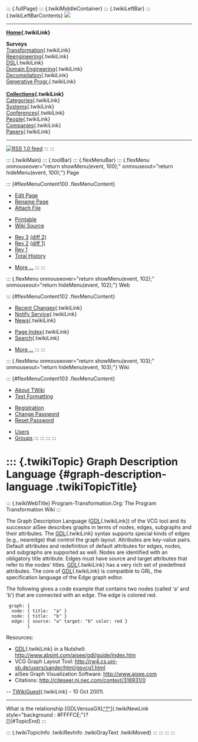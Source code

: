 ::: {.fullPage}
::: {.twikiMiddleContainer}
::: {.twikiLeftBar}
::: {.twikiLeftBarContents}
![](../pub/transformation.gif)

------------------------------------------------------------------------

**[Home](WebHome){.twikiLink}**

**Surveys**\
[Transformation](ProgramTransformation){.twikiLink}\
[Reengineering](ReengineeringWiki){.twikiLink}\
[DSL](DomainSpecificLanguages){.twikiLink}\
[Domain Engineering](DomainEngineering){.twikiLink}\
[Decompilation](DeCompilation){.twikiLink}\
[Generative Progr.](GenerativeProgrammingWiki){.twikiLink}\
\
**[Collections](CategoryCollection){.twikiLink}**\
[Categories](CategoryCategory){.twikiLink}\
[Systems](TransformationSystems){.twikiLink}\
[Conferences](TransformationConferences){.twikiLink}\
[People](TransformationPeople){.twikiLink}\
[Companies](TransformationCompanies){.twikiLink}\
[Papers](CategoryPaper){.twikiLink}

------------------------------------------------------------------------

[![](../pub/rss.gif "RSS 1.0 feed")](WebRss@skin=rss)
:::
:::

::: {.twikiMain}
::: {.toolBar}
::: {.flexMenuBar}
::: {.flexMenu onmouseover="return showMenu(event, 100);" onmouseout="return hideMenu(event, 100);"}
Page

::: {#flexMenuContent100 .flexMenuContent}
-   [Edit
    Page](http://www.program-transformation.org/edit/Transform/GraphDescriptionLanguage?t=1536826492)
-   [Rename
    Page](http://www.program-transformation.org/rename/Transform/GraphDescriptionLanguage)
-   [Attach
    File](http://www.program-transformation.org/attach/Transform/GraphDescriptionLanguage)

<!-- -->

-   [Printable](http://www.program-transformation.org/view/Transform/GraphDescriptionLanguage?skin=print.pattern)
-   [Wiki
    Source](http://www.program-transformation.org/view/Transform/GraphDescriptionLanguage?skin=text&raw=on&contenttype=text/plain)

<!-- -->

-   [Rev
    3](http://www.program-transformation.org/view/Transform/GraphDescriptionLanguage?rev=1.3)
    [(diff 2)](http://www.program-transformation.org/rdiff/Transform/GraphDescriptionLanguage?rev1=1.3&rev2=1.2)
-   [Rev
    2](http://www.program-transformation.org/view/Transform/GraphDescriptionLanguage?rev=1.2)
    [(diff 1)](http://www.program-transformation.org/rdiff/Transform/GraphDescriptionLanguage?rev1=1.2&rev2=1.1)
-   [Rev
    1](http://www.program-transformation.org/view/Transform/GraphDescriptionLanguage?rev=1.1)
-   [Total
    History](http://www.program-transformation.org/rdiff/Transform/GraphDescriptionLanguage)

<!-- -->

-   [More
    \...](http://www.program-transformation.org/oops/Transform/GraphDescriptionLanguage?template=oopsmore&param1=1.3&param2=1.3)
:::
:::

::: {.flexMenu onmouseover="return showMenu(event, 102);" onmouseout="return hideMenu(event, 102);"}
Web

::: {#flexMenuContent102 .flexMenuContent}
-   [Recent Changes](WebChanges){.twikiLink}
-   [Notify Service](WebNotify){.twikiLink}
-   [News](WebNews){.twikiLink}

<!-- -->

-   [Page Index](WebIndex){.twikiLink}
-   [Search](WebSearch){.twikiLink}

<!-- -->

-   [More
    \...](http://www.program-transformation.org/oops/Transform/GraphDescriptionLanguage?template=oopsmore&param1=1.3&param2=1.3)
:::
:::

::: {.flexMenu onmouseover="return showMenu(event, 103);" onmouseout="return hideMenu(event, 103);"}
Wiki

::: {#flexMenuContent103 .flexMenuContent}
-   [About
    TWiki](http://www.program-transformation.org/view/TWiki/WebHome)
-   [Text
    Formatting](http://www.program-transformation.org/view/TWiki/TextFormattingRules)

<!-- -->

-   [Registration](http://www.program-transformation.org/view/TWiki/TWikiRegistration)
-   [Change
    Password](http://www.program-transformation.org/view/TWiki/ChangePassword)
-   [Reset
    Password](http://www.program-transformation.org/view/TWiki/ResetPassword)

<!-- -->

-   [Users](http://www.program-transformation.org/view/Main/TWikiUsers)
-   [Groups](http://www.program-transformation.org/view/Main/TWikiGroups)
:::
:::
:::
:::

::: {.twikiTopic}
Graph Description Language {#graph-description-language .twikiTopicTitle}
==========================

::: {.twikiWebTitle}
Program-Transformation.Org: The Program Transformation Wiki
:::

The Graph Description Language ([GDL](GDL){.twikiLink}) of the VCG tool
and its successor aiSee describes graphs in terms of nodes, edges,
subgraphs and their attributes. The [GDL](GDL){.twikiLink} syntax
supports special kinds of edges (e.g., nearedge) that control the graph
layout. Attributes are key-value pairs. Default attributes and
redefinition of default attributes for edges, nodes, and subgraphs are
supported as well. Nodes are identified with an obligatory title
attribute. Edges must have source and target attributes that refer to
the nodes\' titles. [GDL](GDL){.twikiLink} has a very rich set of
predefined attributes. The core of [GDL](GDL){.twikiLink} is compatible
to GRL, the specification language of the Edge graph editor.

The following gives a code example that contains two nodes (called \'a\'
and \'b\') that are connected with an edge. The edge is colored red.

     graph: {
      node: { title:  "a" }
      node: { title:  "b" }
      edge: { source: "a" target: "b" color: red }
            }

Resources:

-   [GDL](GDL){.twikiLink} in a Nutshell:
    <http://www.absint.com/aisee/gdl/guide/index.htm>
-   VCG Graph Layout Tool:
    <http://rw4.cs.uni-sb.de/users/sander/html/gsvcg1.html>
-   aiSee Graph Visualization Software: <http://www.aisee.com>
-   Citations: <http://citeseer.nj.nec.com/context/316931/0>

\-- [TWikiGuest](../Main/TWikiGuest){.twikiLink} - 10 Oct 2001\

------------------------------------------------------------------------

What is the relationship
[GDLVersusGXL[^?^](http://www.program-transformation.org/edit/Transform/GDLVersusGXL?topicparent=Transform.GraphDescriptionLanguage)]{.twikiNewLink
style="background : #FFFFCE;"}?\
[]{#TopicEnd}
:::

::: {.twikiTopicInfo .twikiRevInfo .twikiGrayText .twikiMoved}
:::
:::
:::
:::
